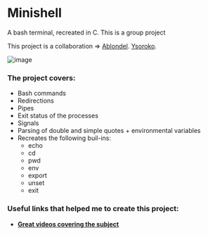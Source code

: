 # Minishell
A bash terminal, recreated in C.
This is a group project

This project is a collaboration => [Ablondel](https://github.com/ablondel19). [Ysoroko](https://github.com/Ysoroko).

![image](https://user-images.githubusercontent.com/36443074/142890265-e7e81cd8-14ee-489b-bc9d-9782b1934363.png)

### The project covers:

- Bash commands
- Redirections
- Pipes
- Exit status of the processes
- Signals
- Parsing of double and simple quotes + environmental variables
- Recreates the following buil-ins:
  - echo
  - cd
  - pwd
  - env
  - export
  - unset
  - exit

### Useful links that helped me to create this project:
- [**Great videos covering the subject**](https://www.youtube.com/watch?v=cex9XrZCU14&list=PLfqABt5AS4FkW5mOn2Tn9ZZLLDwA3kZUY)
